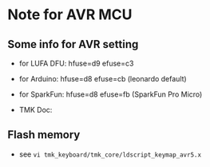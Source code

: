 
# Note for AVR MCU


## Some info for AVR setting

- for LUFA DFU: hfuse=d9 efuse=c3
- for Arduino:  hfuse=d8 efuse=cb  (leonardo default)
- for SparkFun: hfuse=d8 efuse=fb  (SparkFun Pro Micro)

- TMK Doc: 

## Flash memory

- see `vi tmk_keyboard/tmk_core/ldscript_keymap_avr5.x`


